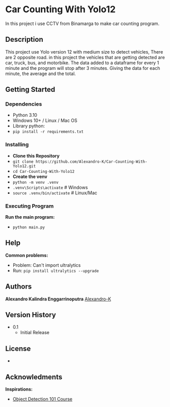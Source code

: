 # Car Counting With Yolo12 
In this project i use CCTV from Binamarga to make car counting program.

## Description
This project use Yolo version 12 with medium size to detect vehicles, There are 2 opposite road. in this project the vehicles that are getting detected are car, truck, bus, and motorbike. The data added to a dataframe for every 1 minute and the program will stop after 3 minutes. Giving the data for each minute, the average and the total.

## Getting Started
### Dependencies
* Python 3.10
* Windows 10+ / Linux / Mac OS
* Library python:
* `pip install -r requirements.txt`

### Installing
* **Clone this Repository**
* `git clone https://github.com/Alexandro-K/Car-Counting-With-Yolo12.git`
* `cd Car-Counting-With-Yolo12`
* **Create the venv**
* `python -m venv .venv`
* `.venv\Scripts\activate`   # Windows
* `source .venv/bin/activate` # Linux/Mac

### Executing Program
**Run the main program:**
* `python main.py`

## Help
**Common problems:**
* Problem: Can't import ultralytics
* Run: `pip install ultralytics --upgrade`

## Authors
**Alexandro Kalindra Enggarrinoputra** [Alexandro-K](https://github.com/Alexandro-K)

## Version History
* 0.1
  * Initial Release
 
## License
-

## Acknowledments
**Inspirations:**
* [Object Detection 101 Course](https://youtu.be/WgPbbWmnXJ8?si=1caWK9bWBk37FpEV)
